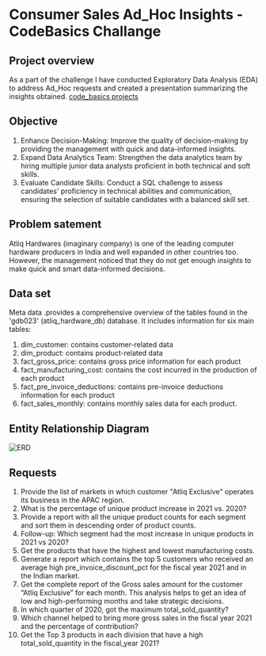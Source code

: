 # Consumer Sales Ad_Hoc Insights - CodeBasics Challange

## Project overview
As  a part of the challenge I have conducted Exploratory Data Analysis (EDA) to address Ad_Hoc requests and created a presentation summarizing the insights obtained.
[code_basics projects](https://codebasics.io/challenge/codebasics-resume-project-challenge)

## Objective
1. Enhance Decision-Making: Improve the quality of decision-making by providing the management with quick and data-informed insights.
2. Expand Data Analytics Team: Strengthen the data analytics team by hiring multiple junior data analysts proficient in both technical and soft skills. 
3. Evaluate Candidate Skills: Conduct a SQL challenge to assess candidates' proficiency in technical abilities and communication, ensuring the selection of suitable candidates with a balanced skill set.

## Problem satement
Atliq Hardwares (imaginary company) is one of the leading computer hardware producers in India and well expanded in other countries too.
However, the management noticed that they do not get enough insights to make quick and smart data-informed decisions.

## Data set 
Meta data .provides a comprehensive overview of the tables found in the 'gdb023' (atliq_hardware_db) database. 
It includes information for six main tables:
1. dim_customer: contains customer-related data
2. dim_product: contains product-related data
3. fact_gross_price: contains gross price information for each product
4. fact_manufacturing_cost: contains the cost incurred in the production of each product
5. fact_pre_invoice_deductions: contains pre-invoice deductions information for each product
6. fact_sales_monthly: contains monthly sales data for each product.

## Entity Relationship Diagram
![ERD](https://github.com/SharvananB0510/Consumer-Goods_Insights/assets/69303949/98250e51-4019-4150-b5b0-3b3dee271efe)

## Requests
1. Provide the list of markets in which customer "Atliq Exclusive" operates its
business in the APAC region.
2. What is the percentage of unique product increase in 2021 vs. 2020?
3. Provide a report with all the unique product counts for each segment and
sort them in descending order of product counts.
4. Follow-up: Which segment had the most increase in unique products in
2021 vs 2020?
5. Get the products that have the highest and lowest manufacturing costs.
6. Generate a report which contains the top 5 customers who received an average high pre_invoice_discount_pct for the fiscal year 2021 and in the Indian market.
7.  Get the complete report of the Gross sales amount for the customer “Atliq
Exclusive” for each month. This analysis helps to get an idea of low and
high-performing months and take strategic decisions.
8. In which quarter of 2020, got the maximum total_sold_quantity?
9. Which channel helped to bring more gross sales in the fiscal year 2021
and the percentage of contribution?
10. Get the Top 3 products in each division that have a high
total_sold_quantity in the fiscal_year 2021?








   
